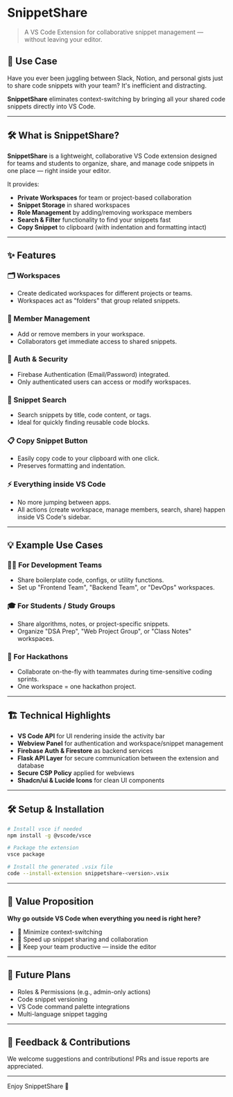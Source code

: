 # SnippetShare

> A VS Code Extension for collaborative snippet management — without leaving your editor.

## 🚀 Use Case

Have you ever been juggling between Slack, Notion, and personal gists just to share code snippets with your team? It's inefficient and distracting.

**SnippetShare** eliminates context-switching by bringing all your shared code snippets directly into VS Code.

---

## 🛠️ What is SnippetShare?

**SnippetShare** is a lightweight, collaborative VS Code extension designed for teams and students to organize, share, and manage code snippets in one place — right inside your editor.

It provides:

- **Private Workspaces** for team or project-based collaboration
- **Snippet Storage** in shared workspaces
- **Role Management** by adding/removing workspace members
- **Search & Filter** functionality to find your snippets fast
- **Copy Snippet** to clipboard (with indentation and formatting intact)

---

## ✨ Features

### 🗂️ Workspaces

- Create dedicated workspaces for different projects or teams.
- Workspaces act as "folders" that group related snippets.

### 👥 Member Management

- Add or remove members in your workspace.
- Collaborators get immediate access to shared snippets.

### 🔐 Auth & Security

- Firebase Authentication (Email/Password) integrated.
- Only authenticated users can access or modify workspaces.

### 🔎 Snippet Search

- Search snippets by title, code content, or tags.
- Ideal for quickly finding reusable code blocks.

### 📋 Copy Snippet Button

- Easily copy code to your clipboard with one click.
- Preserves formatting and indentation.

### ⚡ Everything inside VS Code

- No more jumping between apps.
- All actions (create workspace, manage members, search, share) happen inside VS Code's sidebar.

---

## 💡 Example Use Cases

### 🧑‍💻 For Development Teams

- Share boilerplate code, configs, or utility functions.
- Set up "Frontend Team", "Backend Team", or "DevOps" workspaces.

### 🎓 For Students / Study Groups

- Share algorithms, notes, or project-specific snippets.
- Organize "DSA Prep", "Web Project Group", or "Class Notes" workspaces.

### 🚀 For Hackathons

- Collaborate on-the-fly with teammates during time-sensitive coding sprints.
- One workspace = one hackathon project.

---

## 🏗️ Technical Highlights

- **VS Code API** for UI rendering inside the activity bar
- **Webview Panel** for authentication and workspace/snippet management
- **Firebase Auth & Firestore** as backend services
- **Flask API Layer** for secure communication between the extension and database
- **Secure CSP Policy** applied for webviews
- **Shadcn/ui & Lucide Icons** for clean UI components

---

## 🛠️ Setup & Installation

```bash
# Install vsce if needed
npm install -g @vscode/vsce

# Package the extension
vsce package

# Install the generated .vsix file
code --install-extension snippetshare-<version>.vsix
```

---

## 🎯 Value Proposition

**Why go outside VS Code when everything you need is right here?**

- 🧠 Minimize context-switching
- 🚀 Speed up snippet sharing and collaboration
- 🏡 Keep your team productive — inside the editor

---

## 🔗 Future Plans

- Roles & Permissions (e.g., admin-only actions)
- Code snippet versioning
- VS Code command palette integrations
- Multi-language snippet tagging

---

## 💬 Feedback & Contributions

We welcome suggestions and contributions! PRs and issue reports are appreciated.

---

Enjoy SnippetShare 🎉
